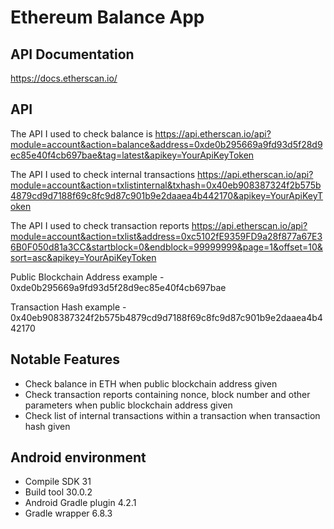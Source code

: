 # Ethereum Balance App

## API Documentation
https://docs.etherscan.io/

## API
The API I used to check balance is 
https://api.etherscan.io/api?module=account&action=balance&address=0xde0b295669a9fd93d5f28d9ec85e40f4cb697bae&tag=latest&apikey=YourApiKeyToken

The API I used to check internal transactions 
https://api.etherscan.io/api?module=account&action=txlistinternal&txhash=0x40eb908387324f2b575b4879cd9d7188f69c8fc9d87c901b9e2daaea4b442170&apikey=YourApiKeyToken

The API I used to check transaction reports
https://api.etherscan.io/api?module=account&action=txlist&address=0xc5102fE9359FD9a28f877a67E36B0F050d81a3CC&startblock=0&endblock=99999999&page=1&offset=10&sort=asc&apikey=YourApiKeyToken

Public Blockchain Address example - 0xde0b295669a9fd93d5f28d9ec85e40f4cb697bae

Transaction Hash example - 0x40eb908387324f2b575b4879cd9d7188f69c8fc9d87c901b9e2daaea4b442170

## Notable Features
* Check balance in ETH when public blockchain address given
* Check transaction reports containing nonce, block number and other parameters when public blockchain address given
* Check list of internal transactions within a transaction when transaction hash given

## Android environment
- Compile SDK 31
- Build tool 30.0.2
- Android Gradle plugin 4.2.1
- Gradle wrapper 6.8.3
